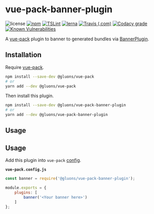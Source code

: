 # vue-pack-banner-plugin
![license](https://img.shields.io/github/license/gluons/vue-pack.svg?style=flat-square)
[![npm](https://img.shields.io/npm/v/@gluons/vue-pack-banner-plugin.svg?style=flat-square)](https://www.npmjs.com/package/@gluons/vue-pack-banner-plugin)
[![TSLint](https://img.shields.io/badge/TSLint-gluons-15757B.svg?style=flat-square)](https://github.com/gluons/tslint-config-gluons)
[![lerna](https://img.shields.io/badge/maintained%20with-lerna-cc00ff.svg?style=flat-square)](https://lernajs.io/)
[![Travis (.com)](https://img.shields.io/travis/com/gluons/vue-pack.svg?style=flat-square)](https://travis-ci.com/gluons/vue-pack)
[![Codacy grade](https://img.shields.io/codacy/grade/98523b5b7cd7435a8c71b296e84522f8.svg?style=flat-square)](https://www.codacy.com/app/gluons/vue-pack)
[![Known Vulnerabilities](https://snyk.io/test/github/gluons/vue-pack/badge.svg?targetFile=packages%2F%40gluons%2Fplugin-banner%2Fpackage.json&style=flat-square)](https://snyk.io/test/github/gluons/vue-pack?targetFile=packages%2F%40gluons%2Fplugin-banner%2Fpackage.json)

A [vue-pack](https://github.com/gluons/vue-pack) plugin to banner to generated bundles via [BannerPlugin](https://webpack.js.org/plugins/banner-plugin/).

## Installation

Require [vue-pack](https://www.npmjs.com/package/@gluons/vue-pack).

```bash
npm install --save-dev @gluons/vue-pack
# or
yarn add --dev @gluons/vue-pack
```

Then install this plugin.

```bash
npm install --save-dev @gluons/vue-pack-banner-plugin
# or
yarn add --dev @gluons/vue-pack-banner-plugin
```

## Usage

## Usage

Add this plugin into `vue-pack` [config](https://gluons.github.io/vue-pack/configuration/).

**`vue-pack.config.js`**
```js
const banner = require('@gluons/vue-pack-banner-plugin');

module.exports = {
	plugins: [
		banner('<Your banner here>')
	]
};
```
